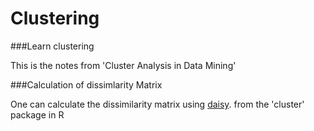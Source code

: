 # Clustering

###Learn clustering 

This is the notes from 'Cluster Analysis in Data Mining'

###Calculation of dissimlarity Matrix

One can calculate the dissimilarity matrix using [daisy](https://stat.ethz.ch/R-manual/R-devel/library/cluster/html/daisy.html).
from the 'cluster' package in R
